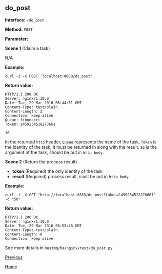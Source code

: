 ## do_post ##

**Interface:** `/do_post`

**Method:** `POST`

**Parameter:** 

**Scene 1**  (Claim a task)

N/A

**Example:**

    curl -i -X POST 'localhost:8080/do_post'

**Return value:**

    HTTP/1.1 200 OK
    Server: nginx/1.10.0
    Date: Tue, 29 Mar 2016 08:44:31 GMT
    Content-Type: text/plain
    Content-Length: 2
    Connection: keep-alive
    Queue: fibonacci
    Token: 1459234528278661
    
    10
In the returned `http` header, `Queue` represents the name of the task, `Token` is the identity of the task, it must be returned in along with the result. `10` is the argument of the task, should be put in `http body`.

**Scene 2**  (Return the process result)
  
*  **token** (Required)  the only identity of the task
*  **result** (Required)  process result, must be put in `http body`

**Example:**

    curl -i -X GET "http://localhost:8080/do_post?token=1459234528278661" -d "50"

**Return value:**

    HTTP/1.1 200 OK
    Server: nginx/1.10.0
    Date: Tue, 29 Mar 2016 08:53:48 GMT
    Content-Type: text/plain
    Content-Length: 0
    Connection: keep-alive
    
See more details in `hustmq/ha/nginx/test/do_post.py`

[Previous](../ha.md)

[Home](../../index.md)